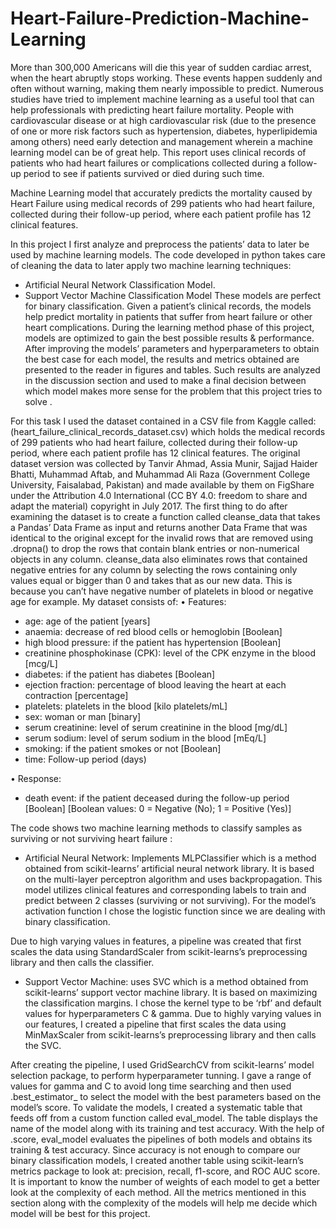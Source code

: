# Heart-Failure-Prediction-Machine-Learning

More than 300,000 Americans will die this year of sudden cardiac arrest, when the heart abruptly stops working. These events happen suddenly and often without warning, making them nearly impossible to predict. Numerous studies have tried to implement machine learning as a useful tool that can help professionals with predicting heart failure mortality. People with cardiovascular disease or at high cardiovascular risk (due to the presence of one or more risk factors such as hypertension, diabetes, hyperlipidemia among others) need early detection and management wherein a machine learning model can be of great help. 
This report uses clinical records of patients who had heart failures or complications collected during a follow-up period to see if patients survived or died during such time. 

Machine Learning model that accurately predicts the mortality caused by Heart Failure using medical records of 299 patients who had heart failure, collected during their follow-up period, where each patient profile has 12 clinical features.

In this project I first analyze and preprocess the patients’ data to later be used by machine learning models. The code developed in python takes care of cleaning the data to later apply two machine learning techniques: 
-	Artificial Neural Network Classification Model. 
-	Support Vector Machine Classification Model
These models are perfect for binary classification. Given a patient’s clinical records, the models help predict mortality in patients that suffer from heart failure or other heart complications. 
During the learning method phase of this project, models are optimized to gain the best possible results & performance. After improving the models’ parameters and hyperparameters to obtain the best case for each model, the results and metrics obtained are presented to the reader in figures and tables. Such results are analyzed in the discussion section and used to make a final decision between which model makes more sense for the problem that this project tries to solve .


For this task I used the dataset contained in a CSV file from Kaggle called: (heart_failure_clinical_records_dataset.csv) which holds the medical records of 299 patients who had heart failure, collected during their follow-up period, where each patient profile has 12 clinical features. The original dataset version was collected by Tanvir Ahmad, Assia Munir, Sajjad Haider Bhatti, Muhammad Aftab, and Muhammad Ali Raza (Government College University, Faisalabad, Pakistan) and made available by them on FigShare under the Attribution 4.0 International (CC BY 4.0: freedom to share and adapt the material) copyright in July 2017.
The first thing to do after examining the dataset is to create a function called  cleanse_data that takes a Pandas’ Data Frame as input and returns another Data Frame that was identical to the original except for the invalid rows that are removed using .dropna() to drop the rows that contain blank entries or non-numerical objects in any column. cleanse_data also eliminates rows that contained negative entries for any column by selecting the rows containing only values equal or bigger than 0 and takes that as our new data. This is because you can’t have negative number of platelets in blood or negative age for example. 
My dataset consists of:
•	Features:  
- age: age of the patient [years]
- anaemia: decrease of red blood cells or hemoglobin [Boolean]
- high blood pressure: if the patient has hypertension [Boolean]
- creatinine phosphokinase (CPK): level of the CPK enzyme in the blood [mcg/L]
- diabetes: if the patient has diabetes [Boolean]
- ejection fraction: percentage of blood leaving the heart at each contraction [percentage]
- platelets: platelets in the blood [kilo platelets/mL]
- sex: woman or man [binary]
- serum creatinine: level of serum creatinine in the blood [mg/dL]
- serum sodium: level of serum sodium in the blood [mEq/L]
- smoking: if the patient smokes or not [Boolean]
- time: Follow-up period (days)

•	Response: 
- death event: if the patient deceased during the follow-up period [Boolean]
[Boolean values: 0 = Negative (No); 1 = Positive (Yes)]


The code shows two machine learning methods to classify samples as surviving or not surviving heart failure :
-	Artificial Neural Network: Implements MLPClassifier which is a method obtained from scikit-learns’ artificial neural network library. It is based on the multi-layer perceptron algorithm and uses backpropagation. This model utilizes clinical features and corresponding labels to train and predict between 2 classes (surviving or not surviving). For the model’s activation function I chose the logistic function since we are dealing with binary classification.

Due to high varying values in features, a pipeline was created that first scales the data using StandardScaler from scikit-learns’s preprocessing library and then calls the classifier.

-	Support Vector Machine: uses SVC which is a method obtained from scikit-learns’ support vector machine library. It is based on maximizing the classification margins. I chose the kernel type to be ‘rbf’ and  default values for hyperparameters C & gamma. Due to highly varying values in our features,  I created a pipeline that first scales the data using MinMaxScaler from scikit-learns’s preprocessing library and then calls the SVC. 

After creating the pipeline, I used GridSearchCV from scikit-learns’ model selection package, to perform hyperparameter tunning. I gave a range of values for gamma and C to avoid long time searching and then used .best_estimator_ to select the model with the best parameters based on the model’s score.
To validate the models, I created a systematic table that feeds off from a custom function called eval_model. The table displays the name of the model along with its training and test accuracy. With the help of  .score, eval_model evaluates the pipelines of both models and obtains its training & test accuracy. Since accuracy is not enough to compare our binary classification models, I created another table using scikit-learn’s metrics package to look at: precision, recall, f1-score, and ROC AUC score. It is important to know the number of weights of each model to get a better look at the complexity of each method.
All the metrics mentioned in this section along with the complexity of the models will help me decide which model will be best for this project.
